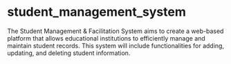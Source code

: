 # student_management_system
The Student Management &amp; Facilitation System aims to create a web-based platform that allows educational institutions to efficiently manage and maintain student records. This system will include functionalities for adding, updating, and deleting student information. 
